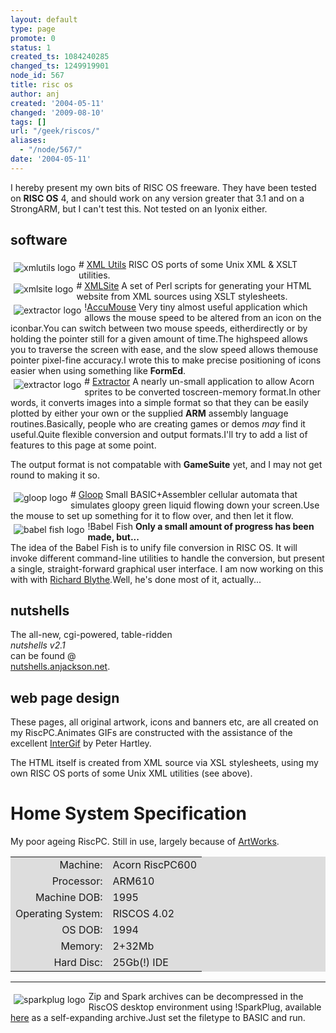 ```yaml
---
layout: default
type: page
promote: 0
status: 1
created_ts: 1084240285
changed_ts: 1249919901
node_id: 567
title: risc os
author: anj
created: '2004-05-11'
changed: '2009-08-10'
tags: []
url: "/geek/riscos/"
aliases:
  - "/node/567/"
date: '2004-05-11'
---
```

I hereby present my own bits of RISC OS freeware. They have been tested on
<b>RISC OS</b> 4, and should work on any version greater that 3.1 and on a
StrongARM, but I can't test this.  Not tested on an Iyonix either.
<!--break-->
## software
<div class="node">
<img src="/themes/anjackson.net/sw/xmlutils.png" align="left" border="0" alt="xmlutils logo" style="margin: 5px"/>
# <a href="/poot/riscos/xmlutils">XML Utils</a>
RISC OS ports of some Unix XML &amp; XSLT utilities.
</div>

<div class="node">
<img src="/themes/anjackson.net/sw/xmlsite.gif" align="left" border="0" alt="xmlsite logo" style="margin: 5px"/>
# <a href="/poot/riscos/xmlsite">XMLSite</a>
A set of Perl scripts for generating your HTML website from XML sources using XSLT stylesheets.
</div>

<div class="node">
<img src="/themes/anjackson.net/sw/!AccuMouse.gif" align="left" border="0" alt="extractor logo" style="margin: 5px"/>!<a href="/poot/riscos/accumouse">AccuMouse</a>
Very tiny almost useful application which allows the mouse speed to be altered from an icon on the iconbar.You can switch between two mouse speeds, eitherdirectly or by holding the pointer still for a given amount of time.The highspeed allows you to traverse the screen with ease, and the slow speed allows themouse pointer pixel-fine accuracy.I wrote this to make precise positioning of icons easier when using something like <b>FormEd</b>.
</div>

<div class="node">
<img src="/themes/anjackson.net/sw/Extractor.gif" align="left" border="0" alt="extractor logo" style="margin: 5px"/>
# <a href="/poot/riscos/extractor">Extractor</a>
A nearly un-small application to allow Acorn sprites to be converted toscreen-memory format.In other words, it converts images into a simple format so that they can be easily plotted by either your own or the supplied <b>ARM</b> assembly language routines.Basically, people who are creating games or demos <i>may</i> find it useful.Quite flexible conversion and output formats.I'll try to add a list of features to this page at some point.

The output format is not compatable with <b>GameSuite</b> yet, and I may not get round to making it so.
</div>

<div class="node">
<img src="/themes/anjackson.net/sw/Gloop.gif" align="left" border="0" alt="gloop logo" style="margin: 5px"/>
# <a href="/poot/riscos/gloop">Gloop</a>
Small BASIC+Assembler cellular automata that simulates gloopy green liquid flowing down your screen.Use the mouse to set up something for it to flow over, and then let it flow.
</div>

<div class="node">
<img src="/themes/anjackson.net/sw/!BabelFish.gif" align="left" border="0" alt="babel fish logo" style="margin: 5px"/>
!<!-- a href="poot/riscos/babelfish" -->Babel Fish<!-- /a -->
<b>Only a small amount of progress has been made, but...</b>
<br/>The idea of the Babel Fish is to unify file conversion in RISC OS.
It will invoke different command-line utilities to handle the conversion, 
but present a single, straight-forward graphical user interface.
I am now working on this with with <a href="http://www.rab.org.uk/">Richard Blythe</a>.Well, he's done most of it, actually...
</div>

## nutshells
The all-new, cgi-powered, table-ridden<br/>
<i>nutshells v2.1</i><br/>
can be found @<br/>
<a href="http://nutshells.anjackson.net/">
nutshells.anjackson.net</a>.

## web page design
These pages, all original artwork, icons and banners etc, are all
created on my RiscPC.Animates GIFs are constructed with the
assistance of the excellent <a href="http://www.ant.co.uk/~peter/software/intergif.htm">InterGif</a> by Peter Hartley.

The HTML itself is created from XML source via XSL stylesheets, using my own RISC OS ports of some Unix XML utilities (see above).

# Home System Specification
My poor ageing RiscPC.  Still in use, largely because of [ArtWorks](http://www.mw-software.com/software/artworks/artworks2.html).
<table border="0" bgcolor="#dddddd" cellpadding="3" align="center">
<tr><td align="right">Machine:</td><td>Acorn RiscPC600</td></tr>
<tr><td align="right">Processor:</td><td>ARM610</td></tr>
<tr><td align="right">Machine DOB:</td><td>1995</td></tr>
<tr><td align="right">Operating System:</td><td>RISCOS 4.02</td></tr>
<tr><td align="right">OS DOB:</td><td>1994</td></tr>
<tr><td align="right">Memory:</td><td>2+32Mb</td></tr>
<tr><td align="right">Hard Disc:</td><td>25Gb(!) IDE</td></tr>
</table>
<hr/>

<div class="node">
<img src="/themes/anjackson.net/sw/sparkfs.gif" alt="sparkplug logo" align="left" border="0" style="margin: 5px"/>
<p>
Zip and Spark archives can be decompressed in the RiscOS desktop
environment using !SparkPlug, available <a href="/poot/riscos/splug">here</a> as a self-expanding archive.Just set the filetype to BASIC and run.
</p>
</div>
